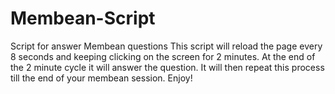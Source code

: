 # Membean-Script
Script for answer Membean questions This script will reload the page every 8 seconds and keeping clicking on the screen for 2 minutes. At the end of the 2 minute cycle it will answer the question. It will then repeat this process till the end of your membean session. Enjoy!
